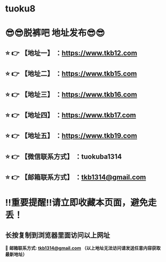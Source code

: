 # tuoku8
:sunglasses::sunglasses:脱裤吧 地址发布:sunglasses::sunglasses:
==
:star: :point_right: 【地址一】 ：https://www.tkb12.com
------
:star: :point_right: 【地址二】 ：https://www.tkb15.com
------
:star: :point_right: 【地址三】 ：https://www.tkb16.com
------
:star: :point_right: 【地址四】 ：https://www.tkb17.com
------
:star: :point_right: 【地址五】 ：https://www.tkb19.com
------
:star: :point_right: 【微信联系方式】 ：tuokuba1314
------
:star: :point_right: 【邮箱联系方式】 ：tkb1314@gmail.com
------
:bangbang:重要提醒:bangbang:请立即收藏本页面，避免走丢！
==

长按复制到浏览器里面访问以上网址
-

:e-mail: __邮箱联系方式: tkb1314@gmail.com （以上地址无法访问请发送任意内容获取最新地址）__
